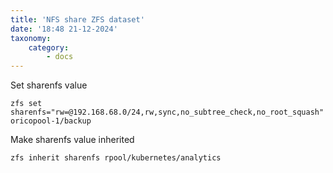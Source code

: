 ```yaml
---
title: 'NFS share ZFS dataset'
date: '18:48 21-12-2024'
taxonomy:
    category:
        - docs
---
```


Set sharenfs value

    zfs set sharenfs="rw=@192.168.68.0/24,rw,sync,no_subtree_check,no_root_squash" oricopool-1/backup
   
Make sharenfs value inherited

    zfs inherit sharenfs rpool/kubernetes/analytics